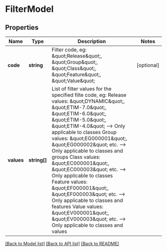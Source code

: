# FilterModel

## Properties
Name | Type | Description | Notes
------------ | ------------- | ------------- | -------------
**code** | **string** | Filter code, eg: \&quot;Release\&quot;, \&quot;Group\&quot;, \&quot;Class\&quot;, \&quot;Feature\&quot;, \&quot;Value\&quot; | [optional] 
**values** | **string[]** | List of filter values for the specified filte code, eg:  Release values: \&quot;DYNAMIC\&quot;, \&quot;ETIM-7.0\&quot;, \&quot;ETIM-6.0\&quot;, \&quot;ETIM-5.0\&quot;, \&quot;ETIM-4.0\&quot; --&gt; Only applicable to classes  Group values: \&quot;EG000001\&quot;, \&quot;EG000002\&quot; etc. --&gt; Only applicable to classes and groups  Class values: \&quot;EC000001\&quot;, \&quot;EC000003\&quot; etc. --&gt; Only applicable to classes  Feature values: \&quot;EF000001\&quot;, \&quot;EF000003\&quot; etc. --&gt; Only applicable to classes and features  Value values: \&quot;EV000001\&quot;, \&quot;EV000003\&quot; etc. --&gt; Only applicable to classes and values | 

[[Back to Model list]](../../README.md#documentation-for-models) [[Back to API list]](../../README.md#documentation-for-api-endpoints) [[Back to README]](../../README.md)

